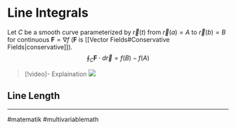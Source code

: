 # Line Integrals

Let $C$ be a smooth curve parameterized by $\vec{r}(t)$ from $\vec{r}(a) = A$ to $\vec{r}(b) = B$ for continuous $\mathbf{F} = \nabla f$ ($\mathbf{F}$ is [[Vector Fields#Conservative Fields|conservative]]).
$$
\oint_{C} \mathbf{F} \cdot d\vec{r} = f(B) - f(A)
$$

>[!video]- Explaination
>![](https://www.youtube.com/watch?v=we88mTXj6Yc)

## Line Length



---
#matematik #multivariablemath